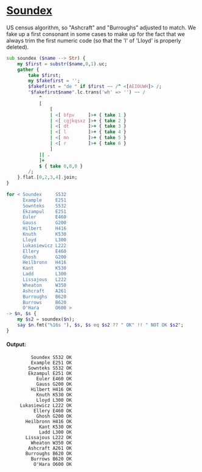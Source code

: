 [1]: https://rosettacode.org/wiki/Soundex

# [Soundex][1]

US census algorithm, so "Ashcraft" and "Burroughs" adjusted to match.
We fake up a first consonant in some cases to make up for the fact that we always trim the first numeric code (so that the 'l' of 'Lloyd' is properly deleted).

```raku
sub soundex ($name --> Str) {
    my $first = substr($name,0,1).uc;
    gather {
        take $first;
        my $fakefirst = '';
        $fakefirst = "de " if $first ~~ /^ <[AEIOUWH]> /;
        "$fakefirst$name".lc.trans('wh' => '') ~~ /
            ^
            [
                [
                | <[ bfpv     ]>+ { take 1 }
                | <[ cgjkqsxz ]>+ { take 2 }
                | <[ dt       ]>+ { take 3 }
                | <[ l        ]>+ { take 4 }
                | <[ mn       ]>+ { take 5 }
                | <[ r        ]>+ { take 6 }
                ]
            || .
            ]+
            $ { take 0,0,0 }
        /;
    }.flat.[0,2,3,4].join;
}
 
for < Soundex     S532
      Example     E251
      Sownteks    S532
      Ekzampul    E251
      Euler       E460
      Gauss       G200
      Hilbert     H416
      Knuth       K530
      Lloyd       L300
      Lukasiewicz L222
      Ellery      E460
      Ghosh       G200
      Heilbronn   H416
      Kant        K530
      Ladd        L300
      Lissajous   L222
      Wheaton     W350
      Ashcraft    A261
      Burroughs   B620
      Burrows     B620
      O'Hara      O600 >
-> $n, $s {
    my $s2 = soundex($n);
    say $n.fmt("%16s "), $s, $s eq $s2 ?? " OK" !! " NOT OK $s2";
}
```

#### Output:
```
         Soundex S532 OK
         Example E251 OK
        Sownteks S532 OK
        Ekzampul E251 OK
           Euler E460 OK
           Gauss G200 OK
         Hilbert H416 OK
           Knuth K530 OK
           Lloyd L300 OK
     Lukasiewicz L222 OK
          Ellery E460 OK
           Ghosh G200 OK
       Heilbronn H416 OK
            Kant K530 OK
            Ladd L300 OK
       Lissajous L222 OK
         Wheaton W350 OK
        Ashcraft A261 OK
       Burroughs B620 OK
         Burrows B620 OK
          O'Hara O600 OK
```